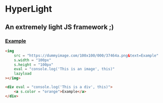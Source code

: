 # HyperLight

## An extremely light JS framework ;)

### [Example](./example.html)

```html
<img
    src = "https://dummyimage.com/100x100/000/37464a.png&text=Example"
    s.width = "100px"
    s.height = "100px"
    eval = "console.log('This is an image', this)"
    lazyload
></img>

<div eval = "console.log('This is a div', this)">
    <a s.color = "orange">Example</a>
</div>
```
